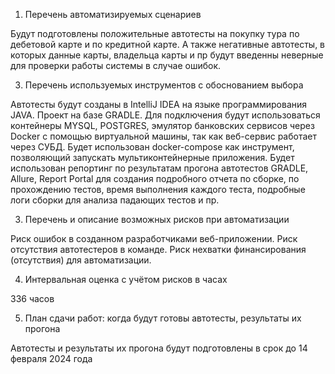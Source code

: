 1.	Перечень автоматизируемых сценариев

Будут подготовлены положительные автотесты на покупку тура по дебетовой карте и по кредитной карте. А также негативные автотесты, в которых данные карты, владельца карты и пр будут введенны неверные для проверки работы системы в случае ошибок.

3. Перечень используемых инструментов с обоснованием выбора

Автотесты будут созданы в IntelliJ IDEA на языке программирования JAVA. Проект на базе GRADLE. Для подключения будут использоваться контейнеры MYSQL, POSTGRES, эмулятор банковских сервисов через Docker с помощью виртуальной машины, так как веб-сервис работает через СУБД.
Будет использован docker-compose как инструмент, позволяющий запускать мультиконтейнерные приложения.
Будет использован репортинг по результатам прогона автотестов GRADLE, Allure, Report Portal для создания подробного отчета по сборке, по прохождению тестов, время выполнения каждого теста, подробные логи сборки для анализа падающих тестов и пр.

3.	Перечень и описание возможных рисков при автоматизации

Риск ошибок в созданном разработчиками веб-приложении.
Риск отсутствия автотестеров в команде.
Риск нехватки финансирования (отсутствия) для автоматизации.

4. Интервальная оценка с учётом рисков в часах

336 часов

5.	План сдачи работ: когда будут готовы автотесты, результаты их прогона

Автотесты и результаты их прогона будут подготовлены в срок до 14 февраля 2024 года


